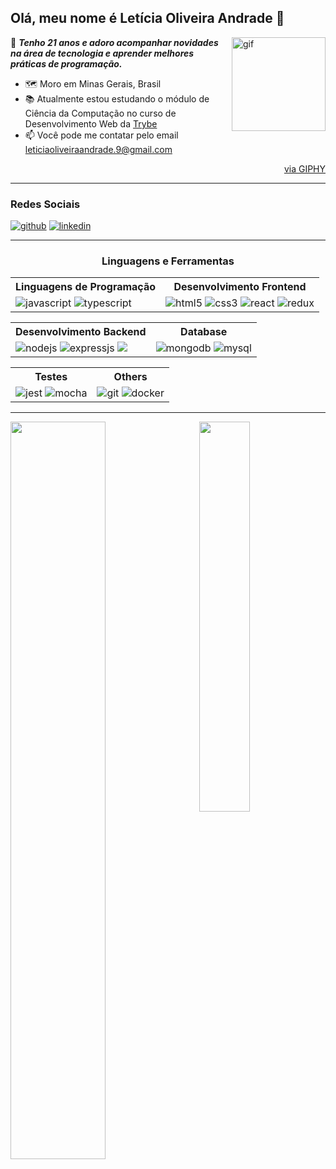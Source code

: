 ## Olá, meu nome é Letícia Oliveira Andrade :blossom:

<img align="right" width="150px" src="https://media.giphy.com/media/O0VBge9U7f8j21UqNj/giphy.gif" alt="gif"/>

:space_invader: ***Tenho 21 anos e adoro acompanhar novidades na área de tecnologia e aprender melhores práticas de programação.***

* :world_map:  Moro em Minas Gerais, Brasil
* :books:  Atualmente estou estudando o módulo de Ciência da Computação no curso de Desenvolvimento Web da [Trybe](https://www.betrybe.com/)
* :mailbox:  Você pode me contatar pelo email [leticiaoliveiraandrade.9@gmail.com](mailto:leticiaoliveiraandrade.9@gmail.com)

<p align="right">
  <a href="https://giphy.com/gifs/LINEFRIENDS-dance-linefriends-selini-O0VBge9U7f8j21UqNj" target="blank">via GIPHY</a>
</p>

-----

### Redes Sociais

[![github](https://img.shields.io/badge/GitHub-100000?style=for-the-badge&logo=github&logoColor=white)](https://github.com/leticia-238/)
[![linkedin](https://img.shields.io/badge/LinkedIn-0077B5?style=for-the-badge&logo=linkedin&logoColor=white)](www.linkedin.com/in/leticiaoliveiraandrade)

-----

<h3 align="center">Linguagens e Ferramentas</h3>

<!--badge endpoints from (https://github.com/alexandresanlim/Badges4-README.md-Profile)-->

<table>
  <tr>
    <th>Linguagens de Programação</th>
    <th>Desenvolvimento Frontend</th>
  </tr>
  <tr>
    <td>
      <img src="https://img.shields.io/badge/JavaScript-F7DF1E?style=for-the-badge&logo=javascript&logoColor=white" alt="javascript"/>
      <img src="https://img.shields.io/badge/TypeScript-007ACC?style=for-the-badge&logo=typescript&logoColor=white" alt="typescript"/>
    </td>
    <td>
      <img src="https://img.shields.io/badge/HTML5-E34F26?style=for-the-badge&logo=html5&logoColor=white" alt="html5"/>
      <img src="https://img.shields.io/badge/CSS3-1572B6?style=for-the-badge&logo=css3&logoColor=white" alt="css3"/>
      <img src="https://img.shields.io/badge/React-20232A?style=for-the-badge&logo=react&logoColor=61DAFB" alt="react"/>
      <img src="https://img.shields.io/badge/Redux-593D88?style=for-the-badge&logo=redux&logoColor=white" alt="redux"/>
    </td>
  </tr>
</table>

<table>
  <tr>
    <th>Desenvolvimento Backend</th>
    <th>Database</th>
  </tr>
  <tr>
    <td>
      <img src="https://img.shields.io/badge/Node.js-339933?style=for-the-badge&logo=nodedotjs&logoColor=white" alt="nodejs"/>
      <img src="https://img.shields.io/badge/Express.js-000000?style=for-the-badge&logo=express&logoColor=white" alt="expressjs"/>
      <img src="https://img.shields.io/badge/Sequelize-52B0E7?style=for-the-badge&logo=Sequelize&logoColor=white" />
    </td>
    <td>
      <img src="https://img.shields.io/badge/MongoDB-4EA94B?style=for-the-badge&logo=mongodb&logoColor=white" alt="mongodb"/>
      <img src="https://img.shields.io/badge/MySQL-005C84?style=for-the-badge&logo=mysql&logoColor=white" alt="mysql"/>
    </td>
  </tr>
</table>

<table>
  <tr>
    <th>Testes</th>
    <th>Others</th>
  </tr>
  <tr>
    <td>
      <img src="https://img.shields.io/badge/Jest-C21325?style=for-the-badge&logo=jest&logoColor=white" alt="jest"/>
      <img src="https://img.shields.io/badge/Mocha-8D6748?style=for-the-badge&logo=Mocha&logoColor=white" alt="mocha"/>
    </td>
    <td>
      <img src="https://img.shields.io/badge/GIT-E44C30?style=for-the-badge&logo=git&logoColor=white" alt="git"/>
      <img src="https://img.shields.io/badge/Docker-2CA5E0?style=for-the-badge&logo=docker&logoColor=white" alt="docker"/>
    </td>
  </tr>
</table>

-----

<div>
  <!--Stats Card-->
  <img align="left" width="55%" src="https://github-readme-stats.vercel.app/api?username=leticia-238&count_private=true&show_icons=true&title_color=990073&text_color=efccff&icon_color=e600ac&hide_border=true&bg_color=30,e96443,904e95&hide=issues,contribs" />
  
  <!--Most used languages-->
  <img align="right" width="40%" src="https://github-readme-stats.vercel.app/api/top-langs/?username=leticia-238&layout=compact&title_color=990073&text_color=efccff&hide_border=true&bg_color=30,e96443,904e95" />
</div>

